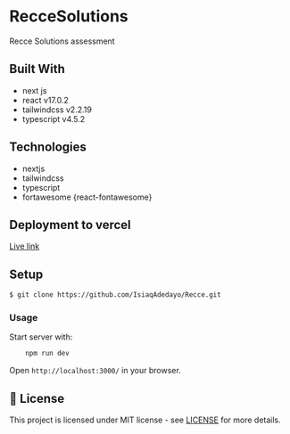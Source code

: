# RecceSolutions

Recce Solutions assessment

## Built With

- next js
- react v17.0.2
- tailwindcss v2.2.19
- typescript v4.5.2

## Technologies
- nextjs
- tailwindcss
- typescript
- fortawesome {react-fontawesome}

## Deployment to vercel
[Live link](https://recce.vercel.app/)



## Setup

```sh
$ git clone https://github.com/IsiaqAdedayo/Recce.git
```



### Usage

Start server with:

```sh
    npm run dev
```

Open `http://localhost:3000/` in your browser.


## 📝 License

This project is licensed under MIT license - see [LICENSE](/LICENSE) for more details.
